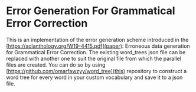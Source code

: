 # Error Generation For Grammatical Error Correction
This is an implementation of the error generation scheme introduced in the [https://aclanthology.org/W19-4415.pdf](paper): Erroneous data generation for Grammatical Error Correction. The existing word_trees json file can be replaced with another one to suit the original file from which the parallel files are created. You can do so by using [https://github.com/omarfawzyy/word_tree](this) repository  to construct a word tree for every word in your custom vocabulary and save it to a json file.

